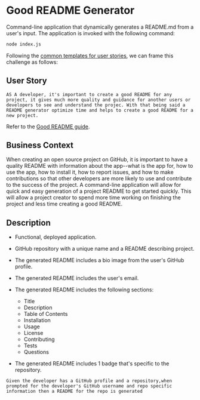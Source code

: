 # Good README Generator

Command-line application that dynamically generates a README.md from a user's input. The application is invoked with the following command:

```sh
node index.js
```

Following the [common templates for user stories](https://en.wikipedia.org/wiki/User_story#Common_templates), we can frame this challenge as follows:

## User Story

```
AS A developer, it's important to create a good README for any project, it gives much more quality and guidance for another users or developers to see and understand the projec. With that being said a README generator optimize time and helps to create a good README for a new project.

```
Refer to the [Good README guide](../../01-HTML-Git-CSS/04-Supplemental/Good-README-Guide/README.md).

## Business Context

When creating an open source project on GitHub, it is important to have a quality README with information about the app--what is the app for, how to use the app, how to install it, how to report issues, and how to make contributions so that other developers are more likely to use and contribute to the success of the project. A command-line application will allow for quick and easy generation of a project README to get started quickly. This will allow a project creator to spend more time working on finishing the project and less time creating a good README.

## Description

* Functional, deployed application.

* GitHub repository with a unique name and a README describing project.

* The generated README includes a bio image from the user's GitHub profile.

* The generated README includes the user's email.

* The generated README includes the following sections: 
  * Title
  * Description
  * Table of Contents
  * Installation
  * Usage
  * License
  * Contributing
  * Tests
  * Questions

* The generated README includes 1 badge that's specific to the repository.

```
Given the developer has a GitHub profile and a repository,when prompted for the developer's GitHub username and repo specific information then a README for the repo is generated

```